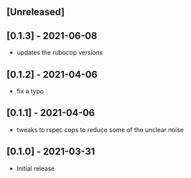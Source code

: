 ## [Unreleased]

## [0.1.3] - 2021-06-08

- updates the rubocop versions

## [0.1.2] - 2021-04-06

- fix a typo

## [0.1.1] - 2021-04-06

- tweaks to rspec cops to reduce some of the unclear noise

## [0.1.0] - 2021-03-31

- Initial release
